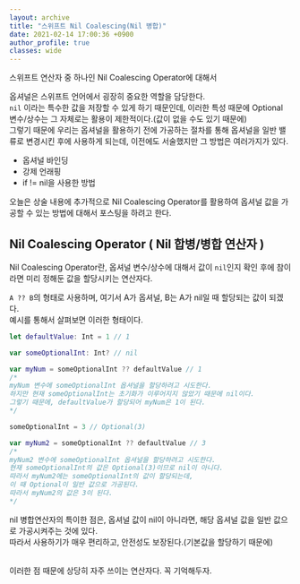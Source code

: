 ```yaml
---
layout: archive
title: "스위프트 Nil Coalescing(Nil 병합)"
date: 2021-02-14 17:00:36 +0900
author_profile: true
classes: wide
---
```


스위프트 연산자 중 하나인 Nil Coalescing Operator에 대해서

옵셔널은 스위프트 언어에서 굉장히 중요한 역할을 담당한다.<br>
`nil` 이라는 특수한 값을 저장할 수 있게 하기 때문인데, 이러한 특성 때문에 Optional 변수/상수는 그 자체로는 활용이 제한적이다.(값이 없을 수도 있기 때문에)<br>
그렇기 때문에 우리는 옵셔널을 활용하기 전에 가공하는 절차를 통해 옵셔널을 일반 밸류로 변경시킨 후에 사용하게 되는데, 이전에도 서술했지만 그 방법은 여러가지가 있다.
- 옵셔널 바인딩
- 강제 언래핑
- if != nil을 사용한 방법

오늘은 상술 내용에 추가적으로 Nil Coalescing Operator를 활용하여 옵셔널 값을 가공할 수 있는 방법에 대해서 포스팅을 하려고 한다.

## Nil Coalescing Operator ( Nil 합병/병합 연산자 )

Nil Coalescing Operator란, 옵셔널 변수/상수에 대해서 값이 `nil`인지 확인 후에 참이라면 미리 정해둔 값을 할당시키는 연산자다.<br>

`A ?? B`의 형태로 사용하며, 여기서 A가 옵셔널, B는 A가 nil일 때 할당되는 값이 되겠다.<br>
예시를 통해서 살펴보면 이러한 형태이다.

```swift
let defaultValue: Int = 1 // 1

var someOptionalInt: Int? // nil

var myNum = someOptionalInt ?? defaultValue // 1
/*
myNum 변수에 someOptionalInt 옵셔널을 할당하려고 시도한다.
하지만 현재 someOptionalInt는 초기화가 이루어지지 않았기 때문에 nil이다.
그렇기 때문에, defaultValue가 할당되어 myNum은 1이 된다.
*/

someOptionalInt = 3 // Optional(3)

var myNum2 = someOptionalInt ?? defaultValue // 3
/*
myNum2 변수에 someOptionalInt 옵셔널을 할당하려고 시도한다.
현재 someOptionalInt의 값은 Optional(3)이므로 nil이 아니다. 
따라서 myNum2에는 someOptionalInt의 값이 할당되는데,
이 때 Optional이 일반 값으로 가공된다. 
따라서 myNum2의 값은 3이 된다.
*/
```

nil 병합연산자의 특이한 점은, 옵셔널 값이 nil이 아니라면, 해당 옵셔널 값을 일반 값으로 가공시켜주는 것에 있다.<br>
따라서 사용하기가 매우 편리하고, 안전성도 보장된다.(기본값을 할당하기 때문에)<br><br>

이러한 점 때문에 상당히 자주 쓰이는 연산자다. 꼭 기억해두자.